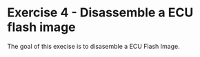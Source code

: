 # Exercise 4 - Disassemble a ECU flash image

The goal of this execise is to disasemble a ECU Flash Image. 
